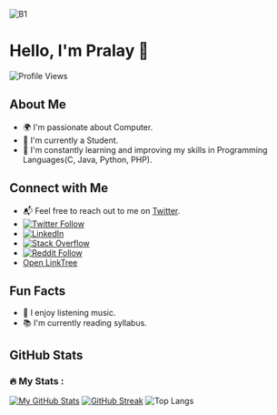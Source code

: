 ![B1](https://github.com/pralaynaskar/pralaynaskar/assets/143413651/03ef5be8-7932-4477-8a30-de35de8e29f5)
#
# Hello, I'm Pralay 👋

![Profile Views](https://komarev.com/ghpvc/?username=pralaynaskar&color=green)            

## About Me

- 🌍 I'm passionate about Computer.
- 💼 I'm currently a Student.
- 🌱 I'm constantly learning and improving my skills in Programming Languages(C, Java, Python, PHP).

## Connect with Me

- 📬 Feel free to reach out to me on [Twitter](https://twitter.com/pn_india).
- [![Twitter Follow](https://img.shields.io/twitter/follow/pralaynaskar?style=social)](https://twitter.com/pralaynaskar)
- [![LinkedIn](https://img.shields.io/badge/LinkedIn-PralayNaskar-blue)](https://www.linkedin.com/in/pralaynaskar/)
- [![Stack Overflow](https://img.shields.io/badge/Stack%20Overflow-PralayNaskar-orange)](https://stackoverflow.com/users/22497542/pralay-naskar)
- [![Reddit Follow](https://img.shields.io/reddit/user-karma/combined/pralay-naskar?style=social)](https://www.reddit.com/user/pralay-naskar)
- [Open LinkTree](https://www.linktr.ee/npralay)

## Fun Facts

- 🎵 I enjoy listening music.
- 📚 I'm currently reading syllabus.

## GitHub Stats
### :fire: My Stats :

[![My GitHub Stats](https://github-readme-stats.vercel.app/api?username=pralaynaskar&show_icons=true&theme=highcontrast)](https://github.com/pralaynaskar)
[![GitHub Streak](https://github-readme-streak-stats.herokuapp.com?user=pralaynaskar&theme=radical&border_radius=5&date_format=j%20M%5B%20Y%5D&card_width=500)](https://git.io/streak-stats)
![Top Langs](https://github-readme-stats.vercel.app/api/top-langs/?username=pralaynaskar&layout=compact&theme=codeSTACKr)
